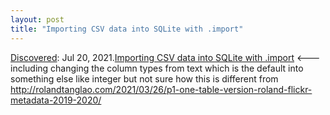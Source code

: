 ```yaml
---
layout: post
title: "Importing CSV data into SQLite with .import"
---
```

[Discovered](http://rolandtanglao.com/2020/07/29/p1-blogthis-checkvist-list-links-to-blog/): Jul 20, 2021.[Importing CSV data into SQLite with .import](https://til.simonwillison.net/sqlite/import-csv) <--- including changing the column types from text which is the default into something else like integer but not sure how this is different from http://rolandtanglao.com/2021/03/26/p1-one-table-version-roland-flickr-metadata-2019-2020/
